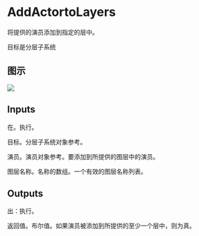 # AddActortoLayers

将提供的演员添加到指定的层中。

目标是分层子系统

## 图示

![]($-20221218-19373035.png)

## Inputs

在。执行。

目标。分层子系统对象参考。

演员。演员对象参考。要添加到所提供的图层中的演员。

图层名称。名称的数组。一个有效的图层名称列表。

## Outputs

出：执行。

返回值。布尔值。如果演员被添加到所提供的至少一个层中，则为真。
